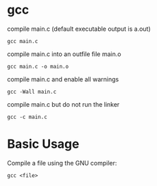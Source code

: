 # gcc

compile main.c (default executable output is a.out)

    gcc main.c


compile main.c into an outfile file main.o

    gcc main.c -o main.o


compile main.c and enable all warnings

    gcc -Wall main.c


compile main.c but do not run the linker

    gcc -c main.c



# Basic Usage

Compile a file using the GNU compiler: 

    gcc <file>


